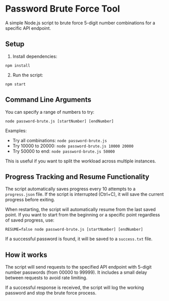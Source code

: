 # Password Brute Force Tool

A simple Node.js script to brute force 5-digit number combinations for a specific API endpoint.

## Setup

1. Install dependencies:
```
npm install
```

2. Run the script:
```
npm start
```

## Command Line Arguments

You can specify a range of numbers to try:

```
node password-brute.js [startNumber] [endNumber]
```

Examples:
- Try all combinations: `node password-brute.js`
- Try 10000 to 20000: `node password-brute.js 10000 20000`
- Try 50000 to end: `node password-brute.js 50000`

This is useful if you want to split the workload across multiple instances.

## Progress Tracking and Resume Functionality

The script automatically saves progress every 10 attempts to a `progress.json` file. If the script is interrupted (Ctrl+C), it will save the current progress before exiting.

When restarting, the script will automatically resume from the last saved point. If you want to start from the beginning or a specific point regardless of saved progress, use:

```
RESUME=false node password-brute.js [startNumber] [endNumber]
```

If a successful password is found, it will be saved to a `success.txt` file.

## How it works

The script will send requests to the specified API endpoint with 5-digit number passwords (from 00000 to 99999). It includes a small delay between requests to avoid rate limiting.

If a successful response is received, the script will log the working password and stop the brute force process. 